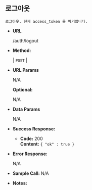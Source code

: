 **로그아웃**
----
    
    로그아웃. 현재 access_token 을 파기합니다.
    
* **URL**

  /auth/logout

* **Method:**
  
  | `POST` |
  
*  **URL Params**

   N/A

   **Optional:**
 
   N/A

* **Data Params**
    
   N/A

* **Success Response:**
  
  * **Code:** 200 <br />
    **Content:** `{ "ok" : true }`
 
* **Error Response:**

    N/A

* **Sample Call:**
    N/A
    
* **Notes:**

